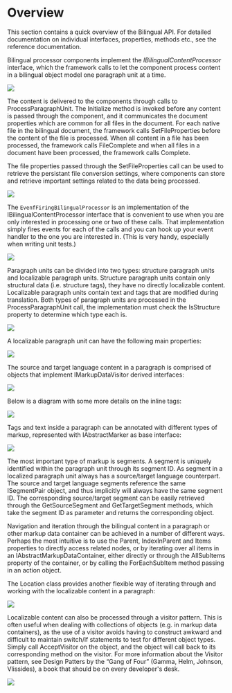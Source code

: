 Overview
=====
This section contains a quick overview of the Bilingual API. For detailed documentation on individual interfaces, properties, methods etc., see the reference documentation.

Bilingual processor components implement the *IBilingualContentProcessor* interface, which the framework calls to let the component process content in a bilingual object model one paragraph unit at a time.

<img style="display:block; " src="images/Bilingual Filter Component.jpg"/>

The content is delivered to the components through calls to ProcessParagraphUnit. The Initialize method is invoked before any content is passed through the component, and it communicates the document properties which are common for all files in the document. For each native file in the bilingual document, the framework calls SetFileProperties before the content of the file is processed. When all content in a file has been processed, the framework calls FileComplete and when all files in a document have been processed, the framework calls Complete.

The file properties passed through the SetFileProperties call can be used to retrieve the persistant file conversion settings, where components can store and retrieve important settings related to the data being processed.

<img style="display:block; " src="images/File Properties.jpg"/>

The `EvenfFiringBilingualProcessor` is an implementation of the IBilingualContentProcessor interface that is convenient to use when you are only interested in processing one or two of these calls. That implementation simply fires events for each of the calls and you can hook up your event handler to the one you are interested in. (This is very handy, especially when writing unit tests.)

<img style="display:block; " src="images/Event Driven Bilingual Processing.jpg"/>

Paragraph units can be divided into two types: structure paragraph units and localizable paragraph units. Structure paragraph units contain only structural data (i.e. structure tags), they have no directly localizable content. Localizable paragraph units contain text and tags that are modified during translation. Both types of paragraph units are processed in the ProcessParagraphUnit call, the implementation must check the IsStructure property to determine which type each is.

<img style="display:block; " src="images/Structure Paragraph Unit.jpg"/>

A localizable paragraph unit can have the following main properties:

<img style="display:block; " src="images/Localizable Paragraph Unit.jpg"/>

The source and target language content in a paragraph is comprised of objects that implement IMarkupDataVisitor derived interfaces:

<img style="display:block; " src="images/Paragraph.jpg"/>

Below is a diagram with some more details on the inline tags:

<img style="display:block; " src="images/Inline Tags.jpg"/>

Tags and text inside a paragraph can be annotated with different types of markup, represented with IAbstractMarker as base interface:

<img style="display:block; " src="images/Markers.jpg"/>

The most important type of markup is segments. A segment is uniquely identified within the paragraph unit through its segment ID. As segment in a localized paragraph unit always has a source/target language counterpart. The source and target language segments reference the same ISegmentPair object, and thus implicitly will always have the same segment ID. The corresponding source/target segment can be easily retrieved through the GetSourceSegment and GetTargetSegment methods, which take the segment ID as parameter and returns the corresponding object.

Navigation and iteration through the bilingual content in a paragraph or other markup data container can be achieved in a number of different ways. Perhaps the most intuitive is to use the Parent, IndexInParent and Items properties to directly access related nodes, or by iterating over all items in an IAbstractMarkupDataContainer, either directly or through the AllSubItems property of the container, or by calling the ForEachSubItem method passing in an action object.

The Location class provides another flexible way of iterating through and working with the localizable content in a paragraph:

<img style="display:block; " src="images/Locations.jpg"/>

Localizable content can also be processed through a visitor pattern. This is often useful when dealing with collections of objects (e.g. in markup data containers), as the use of a visitor avoids having to construct awkward and difficult to maintain switch/if statements to test for different object types. Simply call AcceptVisitor on the object, and the object will call back to its corresponding method on the visitor. For more information about the Visitor pattern, see Design Patters by the “Gang of Four” (Gamma, Helm, Johnson, Vlissides), a book that should be on every developer's desk.

<img style="display:block; " src="images/Visitor Pattern.jpg"/>